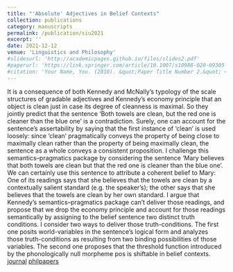 ```yaml
---
title: "'Absolute' Adjectives in Belief Contexts"
collection: publications
category: manuscripts
permalink: /publication/siu2021
excerpt: ''
date: 2021-12-12
venue: 'Linguistics and Philosophy'
#slidesurl: 'http://academicpages.github.io/files/slides2.pdf'
#paperurl: 'https://link.springer.com/article/10.1007/s10988-020-09305-8'
#citation: 'Your Name, You. (2010). &quot;Paper Title Number 2.&quot; <i>Journal 1</i>. 1(2).'
---
```

It is a consequence of both Kennedy and McNally’s typology of the scale structures of gradable adjectives and Kennedy’s economy principle that an object is clean just in case its degree of cleanness is maximal. So they jointly predict that the sentence ‘Both towels are clean, but the red one is cleaner than the blue one’ is a contradiction. Surely, one can account for the sentence’s assertability by saying that the first instance of ‘clean’ is used loosely: since ‘clean’ pragmatically conveys the property of being close to maximally clean rather than the property of being maximally clean, the sentence as a whole conveys a consistent proposition. I challenge this semantics–pragmatics package by considering the sentence ‘Mary believes that both towels are clean but that the red one is cleaner than the blue one’. We can certainly use this sentence to attribute a coherent belief to Mary: One of its readings says that she believes that the towels are clean by a contextually salient standard (e.g. the speaker’s); the other says that she believes that the towels are clean by her own standard. I argue that Kennedy’s semantics–pragmatics package can’t deliver those readings, and propose that we drop the economy principle and account for those readings semantically by assigning to the belief sentence two distinct truth conditions. I consider two ways to deliver those truth-conditions. The first one posits world-variables in the sentence’s logical form and analyzes those truth-conditions as resulting from two binding possibilities of those variables. The second one proposes that the threshold function introduced by the phonologically null morpheme pos is shiftable in belief contexts. [journal](https://link.springer.com/article/10.1007/s10988-020-09305-8) [philpapers](https://philpapers.org/archive/SIUAAI-2)
